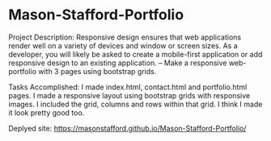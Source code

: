 # Mason-Stafford-Portfolio


Project Description: Responsive design ensures that web applications render well on a variety of devices and window or screen sizes. As a developer, you will likely be asked to create a mobile-first application or add responsive design to an existing application. – Make a responsive web-portfolio with 3 pages using bootstrap grids.

Tasks Accomplished: I made index.html, contact.html and portfolio.html pages. I made a responsive layout using bootstrap grids with responsive images. I included the grid, columns and rows within that grid. I think I made it look pretty good too.

Deplyed site:  https://masonstafford.github.io/Mason-Stafford-Portfolio/
